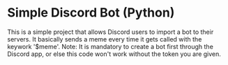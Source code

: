 # Simple Discord Bot (Python)
This is a simple project that allows Discord users to import a bot to their servers. It basically sends a meme every time it gets called with the keywork '$meme'.
Note: It is mandatory to create a bot first through the Discord app, or else this code won't work without the token you are given. 
